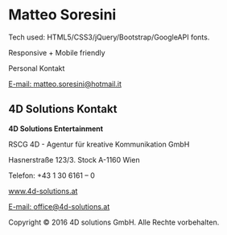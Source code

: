 <h1>Matteo Soresini</h1>

<p>Tech used: HTML5/CSS3/jQuery/Bootstrap/GoogleAPI fonts.</p>

<p>Responsive + Mobile friendly</p>

<p>Personal Kontakt</p>

<a href="mailto:matteo.soresini@hotmail.it">E-mail: matteo.soresini@hotmail.it</a>

<a href="https://it.linkedin.com/in/matteosoresini90"></a>







<h2>4D Solutions Kontakt</h2>

<p><b>4D Solutions Entertainment</b></p>

<p>RSCG 4D - Agentur für kreative Kommunikation GmbH</p>

<p>Hasnerstraße 123/3. Stock A-1160 Wien</p>
            
<p>Telefon: +43 1 30 6161 – 0</p>

<a href="4d-solutions.at">www.4d-solutions.at</a>

<a href="mailto:office@4d-solutions.at">E-mail: office@4d-solutions.at</a>

<p id="copyright">Copyright © 2016 4D solutions GmbH. Alle Rechte vorbehalten.</p>